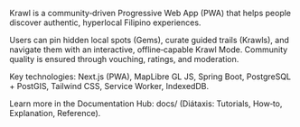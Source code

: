 Krawl is a community‑driven Progressive Web App (PWA) that helps people discover authentic, hyperlocal Filipino experiences.

Users can pin hidden local spots (Gems), curate guided trails (Krawls), and navigate them with an interactive, offline‑capable Krawl Mode. Community quality is ensured through vouching, ratings, and moderation.

Key technologies: Next.js (PWA), MapLibre GL JS, Spring Boot, PostgreSQL + PostGIS, Tailwind CSS, Service Worker, IndexedDB.

Learn more in the Documentation Hub: docs/ (Diátaxis: Tutorials, How‑to, Explanation, Reference).

